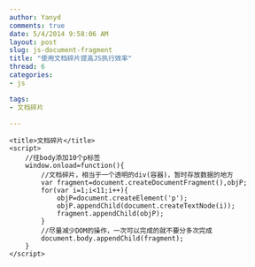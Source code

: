 ```yaml
---
author: Yanyd
comments: true
date: 5/4/2014 9:58:06 AM  
layout: post
slug: js-document-fragment
title: "使用文档碎片提高JS执行效率"
thread: 6
categories:
- js

tags:
- 文档碎片

---
```


	<title>文档碎片</title>
	<script>
		//往body添加10个p标签
		window.onload=function(){
			//文档碎片，相当于一个透明的div(容器)，暂时存放数据的地方
			var fragment=document.createDocumentFragment(),objP;
			for(var i=1;i<11;i++){
				objP=document.createElement('p');
				objP.appendChild(document.createTextNode(i));
				fragment.appendChild(objP);
			}
			//尽量减少DOM的操作，一次可以完成的就不要分多次完成
			document.body.appendChild(fragment);	
		}
	</script>